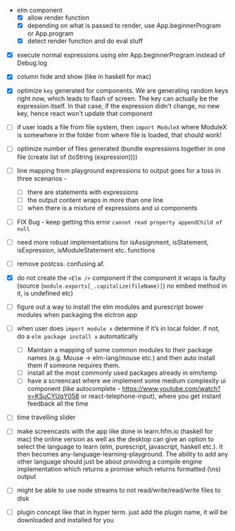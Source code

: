 - elm component
    - [x] allow render function
    - [x] depending on what is passed to render, use App.beginnerProgram or App.program
    - [x] detect render function and do eval stuff
- [x] execute normal expressions using elm App.beginnerProgram instead of Debug.log

- [x] column hide and show (like in haskell for mac)
- [x] optimize `key` generated for <Elm /> components. We are generating random keys right now, which leads to flash of screen. The key can actually be the expression itself. In that case, if the expression didn't change, no new key, hence react won't update that component
- [ ] if user loads a file from file system, then `import ModuleX` where ModuleX is somewhere in the folder from where file is loaded, that should work!
- [ ] optimize number of files generated (bundle expressions together in one file (create list of (toString (expression))))
- [ ] line mapping from playground expressions to output goes for a toss in three scenarios -
    - [ ] there are statements with expressions
    - [ ] the output content wraps in more than one line
    - [ ] when there is a mixture of expressions and ui components
- [ ] FIX Bug - keep getting this error `cannot read property appendChild of null`
- [ ] need more robust implementations for isAssignment, isStatement, isExpression, isModuleStatement etc. functions
- [ ] remove postcss. confusing af.
- [x] do not create the `<Elm />` component if the component it wraps is faulty (source (`module.exports[_.capitalize(fileName)]`) no embed method in it, is undefined etc)
- [ ] figure out a way to install the elm modules and purescript bower modules when packaging the elctron app
- [ ] when user does `import module x` determine if it’s in local folder. if not, do a `elm package install x` automatically
    - [ ] Maintain a mapping of some common modules to their package names (e.g. Mouse -> elm-lang/mouse etc.) and then auto install them if someone requires them.
    - [ ] install all the most commonly used packages already in elm/temp
   - [ ] have a screencast where we implement some medium complexity ui component (like autocomplete - https://www.youtube.com/watch?v=KSuCYUqY058 or react-telephone-input), where you get instant feedback all the time
- [ ] time travelling slider
- [ ] make screencasts with the app like done in learn.hfm.io (haskell for mac)
the online version as well as the desktop can give an option to select the language to learn (elm, purescript, javascript, haskell etc.). It then becomes any-language-learning-playground. The ability to add any other language should just be about providing a compile engine implementation which returns a promise which returns formatted (\ns) output
- [ ] might be able to use node streams to not read/write/read/write files to disk
- [ ] plugin concept like that in hyper term. just add the plugin name, it will be downloaded and installed for you

